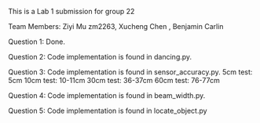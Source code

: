 This is a Lab 1 submission for group 22

Team Members: Ziyi Mu zm2263, Xucheng Chen , Benjamin Carlin

Question 1: Done. 

Question 2: Code implementation is found in dancing.py.

Question 3: Code implementation is found in sensor_accuracy.py. 
5cm test: 5cm
10cm test: 10-11cm
30cm test: 36-37cm
60cm test: 76-77cm

Question 4: Code implementation is found in beam_width.py. 


Question 5: Code implementation is found in locate_object.py